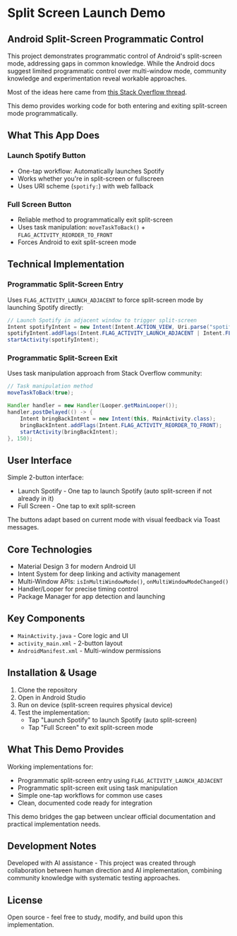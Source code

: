 # Split Screen Launch Demo

## Android Split-Screen Programmatic Control

This project demonstrates programmatic control of Android's split-screen mode, addressing gaps in common knowledge. While the Android docs suggest limited programmatic control over multi-window mode, community knowledge and experimentation reveal workable approaches.

Most of the ideas here came from [this Stack Overflow thread](https://stackoverflow.com/questions/26543268/android-making-a-fullscreen-application).

This demo provides working code for both entering and exiting split-screen mode programmatically.

## What This App Does

### Launch Spotify Button
- One-tap workflow: Automatically launches Spotify 
- Works whether you're in split-screen or fullscreen
- Uses URI scheme (`spotify:`) with web fallback

### Full Screen Button
- Reliable method to programmatically exit split-screen
- Uses task manipulation: `moveTaskToBack()` + `FLAG_ACTIVITY_REORDER_TO_FRONT`
- Forces Android to exit split-screen mode

## Technical Implementation

### Programmatic Split-Screen Entry
Uses `FLAG_ACTIVITY_LAUNCH_ADJACENT` to force split-screen mode by launching Spotify directly:
```java
// Launch Spotify in adjacent window to trigger split-screen
Intent spotifyIntent = new Intent(Intent.ACTION_VIEW, Uri.parse("spotify:"));
spotifyIntent.addFlags(Intent.FLAG_ACTIVITY_LAUNCH_ADJACENT | Intent.FLAG_ACTIVITY_NEW_TASK);
startActivity(spotifyIntent);
```

### Programmatic Split-Screen Exit
Uses task manipulation approach from Stack Overflow community:
```java
// Task manipulation method
moveTaskToBack(true);

Handler handler = new Handler(Looper.getMainLooper());
handler.postDelayed(() -> {
    Intent bringBackIntent = new Intent(this, MainActivity.class);
    bringBackIntent.addFlags(Intent.FLAG_ACTIVITY_REORDER_TO_FRONT);
    startActivity(bringBackIntent);
}, 150);
```


## User Interface

Simple 2-button interface:
- Launch Spotify - One tap to launch Spotify (auto split-screen if not already in it)
- Full Screen - One tap to exit split-screen

The buttons adapt based on current mode with visual feedback via Toast messages.

## Core Technologies

- Material Design 3 for modern Android UI
- Intent System for deep linking and activity management  
- Multi-Window APIs: `isInMultiWindowMode()`, `onMultiWindowModeChanged()`
- Handler/Looper for precise timing control
- Package Manager for app detection and launching

## Key Components

- `MainActivity.java` - Core logic and UI
- `activity_main.xml` - 2-button layout
- `AndroidManifest.xml` - Multi-window permissions

## Installation & Usage

1. Clone the repository
2. Open in Android Studio  
3. Run on device (split-screen requires physical device)
4. Test the implementation:
   - Tap "Launch Spotify" to launch Spotify (auto split-screen)
   - Tap "Full Screen" to exit split-screen mode

## What This Demo Provides

Working implementations for:
- Programmatic split-screen entry using `FLAG_ACTIVITY_LAUNCH_ADJACENT`
- Programmatic split-screen exit using task manipulation
- Simple one-tap workflows for common use cases
- Clean, documented code ready for integration

This demo bridges the gap between unclear official documentation and practical implementation needs.

## Development Notes

Developed with AI assistance - This project was created through collaboration between human direction and AI implementation, combining community knowledge with systematic testing approaches.

## License

Open source - feel free to study, modify, and build upon this implementation.